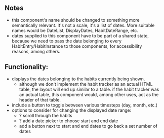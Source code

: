 ## Notes
- this component's name should be changed to something more semantically relevant. It's not a scale, it's a list of dates. More suitable names would be DateList, DisplayDates, HabitDateRange, etc.
- dates supplied to this component have to be part of a shared state, because we need to pass the date belonging to every HabitEntry/HabitInstance to those components, for accessibility reasons, among others.

## Functionality:
- displays the dates belonging to the habits currently being shown. 
    - although we don't implement the habit tracker as an actual HTML table, the layout will end up similar to a table. if the habit tracker was an actual table, this component would, among other uses, act as the header of that table.
- include a button to toggle between various timesteps (day, month, etc.)
- options to consider for changing the displayed date range:
    - ? scroll through the habits
    - ? add a date picker to choose start and end date
    - add a button next to start and end dates to go back a set number of dates

